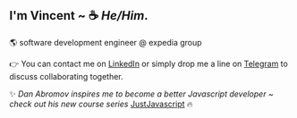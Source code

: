 ##  I'm Vincent ~  :coffee:  *He/Him*.  

🌎 software development engineer @ expedia group

:point_right: You can contact me on [LinkedIn](https://www.linkedin.com/in/vincentvinnybattaglia) or simply drop me a line on [Telegram](https://t.me/vbattaglia) to discuss collaborating together.

:sparkles: *Dan Abromov inspires me to become a better Javascript developer ~ check out his new course series* [JustJavascript](https://justjavascript.com/)  :fire:

![]()
      

    


